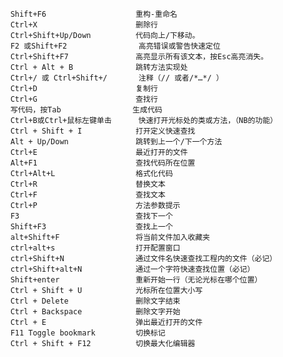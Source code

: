        Shift+F6	                重构-重命名
        Ctrl+X	                    删除行
        Ctrl+Shift+Up/Down	        代码向上/下移动。
        F2 或Shift+F2	            高亮错误或警告快速定位
        Ctrl+Shift+F7	            高亮显示所有该文本，按Esc高亮消失。
        Ctrl + Alt + B	            跳转方法实现处
        Ctrl+/ 或 Ctrl+Shift+/	    注释（// 或者/*…*/ ）
        Ctrl+D	                    复制行
        Ctrl+G	                    查找行
        写代码，按Tab	            生成代码
        Ctrl+B或Ctrl+鼠标左键单击	    快速打开光标处的类或方法，（NB的功能）
        Ctrl + Shift + I	        打开定义快速查找
        Alt + Up/Down	            跳转到上一个/下一个方法
        Ctrl+E	                    最近打开的文件
        Alt+F1	                    查找代码所在位置
        Ctrl+Alt+L	                格式化代码
        Ctrl+R	                    替换文本
        Ctrl+F	                    查找文本
        Ctrl+P	                    方法参数提示
        F3	                        查找下一个
        Shift+F3	                查找上一个
        alt+Shift+F	                将当前文件加入收藏夹
        ctrl+alt+s	                打开配置窗口
        ctrl+Shift+N	            通过文件名快速查找工程内的文件（必记）
        ctrl+Shift+alt+N	        通过一个字符快速查找位置（必记）
        Shift+enter	                重新开始一行（无论光标在哪个位置）
        Ctrl + Shift + U	        光标所在位置大小写
        Ctrl + Delete	            删除文字结束
        Ctrl + Backspace	        删除文字开始
        Ctrl + E	                弹出最近打开的文件
        F11	Toggle bookmark         切换标记
        Ctrl + Shift + F12	        切换最大化编辑器
